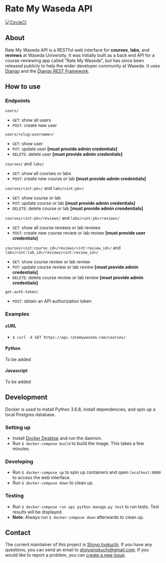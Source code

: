 # Rate My Waseda API
[![CircleCI](https://circleci.com/gh/shoyo-inokuchi/rate-my-waseda-api.svg?style=shield&circle-token=f6ab685a6862214510891e2fe190379012666e2b)](https://circleci.com/gh/shoyo-inokuchi/rate-my-waseda-api)

## About
Rate My Waseda API is a RESTful web interface for **courses**, **labs**, and **reviews** at Waseda University. It was initially built as a back end API for a course-reviewing app called "Rate My Waseda", but has since been released publicly to help the wider developer community at Waseda. It uses [Django](https://www.djangoproject.com) and the [Django REST Framework](https://www.django-rest-framework.org/).

## How to use
### Endpoints
`users/`
* `GET`: show all users
* `POST`: create new user

`users/<slug:username>/`
* `GET`: show user
* `PUT`: update user **[must provide admin credentials]**
* `DELETE`: delete user **[must provide admin credentials]**

`courses/` and `labs/`
* `GET`: show all courses or labs
* `POST`: create new course or lab **[must provide admin credentials]**

`courses/<int:pk>/` and `labs/<int:pk>/`
* `GET`: show course or lab
* `PUT`: update course or lab **[must provide admin credentials]**
* `DELETE`: delete course or lab **[must provide admin crendentials]**

`courses/<int:pk>/reviews/` and `labs/<int:pk>/reviews/`
* `GET`: show all course reviews or lab reviews
* `POST`: create new course review or lab review **[must provide user credentials]**

`courses/<int:course_id>/reviews/<int:review_id>/` and `labs/<int:lab_id>/reviews/<int:review_id>/`
* `GET`: show course review or lab review
* `PUT`: update course review or lab review **[must provide admin credentials]**
* `DELETE`: delete course review or lab review **[must provide admin credentials]**

`get-auth-token/`
* `POST`: obtain an API authorization token

### Examples
#### cURL
* `$ curl -X GET https://api.ratemywaseda.com/courses/`

#### Python
To be added

#### Javascript
To be added

## Development
Docker is used to install Python 3.6.8, install dependencies, and spin up a local Postgres database.
### Setting up
* Install [Docker Desktop](https://www.docker.com/products/docker-desktop) and run the daemon.
* Run `$ docker-compose build` to build the image. This takes a few minutes.

### Developing
* Run `$ docker-compose up` to spin up containers and open `localhost:8000` to access the web interface.
* Run `$ docker-compose down` to clean up.

### Testing
* Run `$ docker-compose run api python manage.py test` to run tests. Test results will be displayed.
* **Note**: Always run `$ docker-compose down` afterwards to clean up.

## Contact
The current maintainer of this project is [Shoyo Inokuchi](https://github.com/shoyo-inokuchi). If you have any questions, you can send an email to shoyoinokuchi@gmail.com. If you would like to report a problem, you can [create a new issue](https://github.com/shoyo-inokuchi/rate-my-waseda-api/issues).
